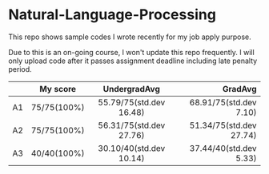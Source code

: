 # Natural-Language-Processing
This repo shows sample codes I wrote recently for my job apply purpose.

Due to this is an on-going course, I won't update this repo frequently. I will only upload code after it passes assignment deadline including late penalty period.


|      | My score      | UndergradAvg            |  GradAvg                |
| ---- |:-------------:| :---------------------: | ----------------------: |
| A1   | 75/75(100%)   | 55.79/75(std.dev 16.48) | 68.91/75(std.dev 7.10)  |
| A2   | 75/75(100%)   | 56.31/75(std.dev 27.76) | 51.34/75(std.dev 27.74) |
| A3   | 40/40(100%)   | 30.10/40(std.dev 10.14) | 37.44/40(std.dev 5.33)  |
